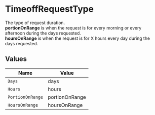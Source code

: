 # TimeoffRequestType

The type of request duration.<br> <b>portionOnRange</b> is when the request is for every morning or every afternoon during the days requested.<br> <b>hoursOnRange</b> is when the request is for X hours every day during the days requested.


## Values

| Name             | Value            |
| ---------------- | ---------------- |
| `Days`           | days             |
| `Hours`          | hours            |
| `PortionOnRange` | portionOnRange   |
| `HoursOnRange`   | hoursOnRange     |